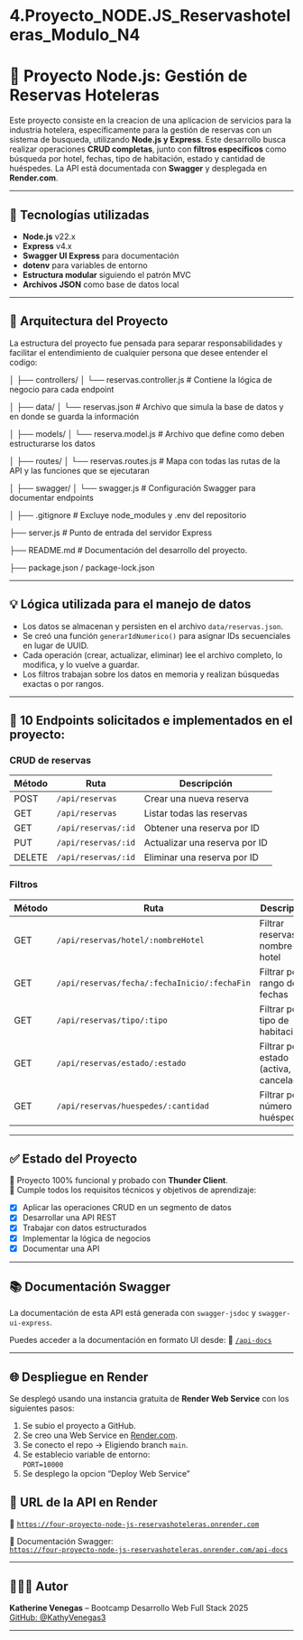 # 4.Proyecto_NODE.JS_Reservashoteleras_Modulo_N4

# 🏨 Proyecto Node.js: Gestión de Reservas Hoteleras

Este proyecto consiste en la creacion de una aplicacion de servicios para la industria hotelera, específicamente para la gestión de reservas con un sistema de busqueda, utilizando **Node.js y Express**. Este desarrollo busca realizar operaciones **CRUD completas**, junto con **filtros específicos** como búsqueda por hotel, fechas, tipo de habitación, estado y cantidad de huéspedes. La API está documentada con **Swagger** y desplegada en **Render.com**.

---

## 🧩 Tecnologías utilizadas

- **Node.js** v22.x
- **Express** v4.x
- **Swagger UI Express** para documentación 
- **dotenv** para variables de entorno
- **Estructura modular** siguiendo el patrón MVC
- **Archivos JSON** como base de datos local

---

## 📁 Arquitectura del Proyecto

La estructura del proyecto fue pensada para separar responsabilidades y facilitar el entendimiento de cualquier persona que desee entender el codigo: 

│
├── controllers/
│   └── reservas.controller.js      # Contiene la lógica de negocio para cada endpoint

│
├── data/
│   └── reservas.json               # Archivo que simula la base de datos y en donde se guarda la información

│
├── models/
│   └── reserva.model.js            # Archivo que define como deben estructurarse los datos

│
├── routes/
│   └── reservas.routes.js          # Mapa con todas las rutas de la API y las funciones que se ejecutaran

│
├── swagger/
│   └── swagger.js                  # Configuración Swagger para documentar endpoints

│
├── .gitignore                      # Excluye node_modules y .env del repositorio

├── server.js                       # Punto de entrada del servidor Express

├── README.md                       # Documentación del desarrollo del proyecto. 

├── package.json / package-lock.json


---

## 💡 Lógica utilizada para el manejo de datos

- Los datos se almacenan y persisten en el archivo `data/reservas.json`.
- Se creó una función `generarIdNumerico()` para asignar IDs secuenciales en lugar de UUID.
- Cada operación (crear, actualizar, eliminar) lee el archivo completo, lo modifica, y lo vuelve a guardar.
- Los filtros trabajan sobre los datos en memoria y realizan búsquedas exactas o por rangos.

---

## 🔧 10 Endpoints solicitados e implementados en el proyecto: 

### CRUD de reservas
| Método | Ruta                             | Descripción                       |
|--------|----------------------------------|-----------------------------------|
| POST   | `/api/reservas`                 | Crear una nueva reserva          |
| GET    | `/api/reservas`                 | Listar todas las reservas        |
| GET    | `/api/reservas/:id`             | Obtener una reserva por ID       |
| PUT    | `/api/reservas/:id`             | Actualizar una reserva por ID    |
| DELETE | `/api/reservas/:id`             | Eliminar una reserva por ID      |

### Filtros
| Método | Ruta                                              | Descripción                              |
|--------|---------------------------------------------------|------------------------------------------|
| GET    | `/api/reservas/hotel/:nombreHotel`                | Filtrar reservas por nombre de hotel     |
| GET    | `/api/reservas/fecha/:fechaInicio/:fechaFin`      | Filtrar por rango de fechas              |
| GET    | `/api/reservas/tipo/:tipo`                        | Filtrar por tipo de habitación           |
| GET    | `/api/reservas/estado/:estado`                    | Filtrar por estado (activa, cancelada...)|
| GET    | `/api/reservas/huespedes/:cantidad`               | Filtrar por número de huéspedes          |

---

## ✅ Estado del Proyecto

🔹 Proyecto 100% funcional y probado con **Thunder Client**.  
🔹 Cumple todos los requisitos técnicos y objetivos de aprendizaje:

- [x] Aplicar las operaciones CRUD en un segmento de datos
- [x] Desarrollar una API REST
- [x] Trabajar con datos estructurados
- [x] Implementar la lógica de negocios
- [x] Documentar una API

---

## 📚 Documentación Swagger

La documentación de esta API está generada con `swagger-jsdoc` y `swagger-ui-express`.

Puedes acceder a la documentación en formato UI desde:
📌 [`/api-docs`](https://four-proyecto-node-js-reservashoteleras.onrender.com/api-docs)

---

## 🌐 Despliegue en Render

Se desplegó usando una instancia gratuita de **Render Web Service** con los siguientes pasos:

1. Se subio el proyecto a GitHub.
2. Se creo una Web Service en [Render.com](https://render.com).
3. Se conecto el repo → Eligiendo branch `main`.
4. Se establecio variable de entorno:  
   `PORT=10000`
5. Se desplego la opcion “Deploy Web Service”

## 🚀 URL de la API en Render

📎 [`https://four-proyecto-node-js-reservashoteleras.onrender.com`](https://four-proyecto-node-js-reservashoteleras.onrender.com)

📎 Documentación Swagger:  
[`https://four-proyecto-node-js-reservashoteleras.onrender.com/api-docs`](https://four-proyecto-node-js-reservashoteleras.onrender.com/api-docs)

---

## 👩🏻‍💻 Autor

**Katherine Venegas** – Bootcamp Desarrollo Web Full Stack 2025  
[GitHub: @KathyVenegas3](https://github.com/KathyVenegas3)

---

